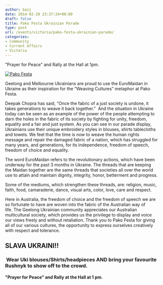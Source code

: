 ```yaml
---
author: bazj
date: 2014-02-20 23:37:24+00:00
draft: false
title: Pako Festa Ukrainian Parade
type: post
url: /events/victoria/pako-festa-ukrainian-parade/
categories:
- Community
- Current Affairs
- Victoria
---
```


"Prayer for Peace" and Rally at the Hall at 1pm.

[![Pako Festa](http://www.ozeukes.com/wp-content/uploads/2014/02/Pako-Festa.jpg)
](http://www.ozeukes.com/wp-content/uploads/2014/02/Pako-Festa.jpg)

Geelong and Melbourne Ukrainians are proud to use the EuroMaidan in Ukraine as their inspiration for the “Weaving Cultures” metaphor at Pako Festa. 

Deepak Chopra has said, “Once the fabric of a just society is undone, it takes generations to weave it back together.”  And the situation in Ukraine today can be seen as an example of the power of the people attempting to darn the holes in the fabric of its society by fighting for unity, freedom, equality and a fair and just system. As you can see in our parade display, Ukrainians use their unique embroidery styles in blouses, shirts tablecloths and towels. We feel that the time is now to weave the human rights message and repair the damaged fabric of a nation, which has struggled for many years, and generations, for its independence, freedom of speech, freedom of choice and equality.

The word EuroMaidan refers to the revolutionary actions, which have been underway for the past 3 months in Ukraine. The threads that are keeping the Maidan together are the same threads that societies all over the world use to attain and maintain dignity, integrity, honor, betterment and progress.

Some of the mediums, which strengthen these threads, are: religion, music, faith, food, camaraderie, dance, visual arts, color, love, care and respect.

Here in Australia, the freedom of choice and the freedom of speech we are so fortunate to have are woven into the fabric of the Australian way of life. The Geelong Ukrainian community appreciates our Australian multicultural society, which provides us the privilege to display and voice our views freely and without retaliation. Thank you to Pako Festa for giving all of our various cultures, the opportunity to express ourselves creatively with respect and tolerance.


## SLAVA UKRAINI!!




###  Wear Uki blouses/Shirts/headpieces AND bring your favourite Rushnyk to show off to the crowd.




#### **"Prayer for Peace" and Rally at the Hall at 1 pm.**
